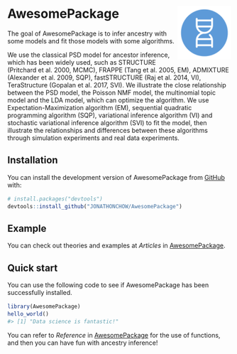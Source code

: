 
<!-- README.md is generated from README.Rmd. Please edit that file -->

# AwesomePackage <img src="man/figures/logo_2.png" align="right" alt="" width="120" />

<!-- badges: start -->
<!-- badges: end -->

The goal of AwesomePackage is to infer ancestry with some models and fit
those models with some algorithms.

We use the classical PSD model for ancestor inference, which has been
widely used, such as STRUCTURE (Pritchard et al. 2000, MCMC), FRAPPE
(Tang et al. 2005, EM), ADMIXTURE (Alexander et al. 2009, SQP),
fastSTRUCTURE (Raj et al. 2014, VI), TeraStructure (Gopalan et al. 2017,
SVI). We illustrate the close relationship between the PSD model, the
Poisson NMF model, the multinomial topic model and the LDA model, which
can optimize the algorithm. We use Expectation-Maximization algorithm
(EM), sequential quadratic programming algorithm (SQP), variational
inference algorithm (VI) and stochastic variational inference algorithm
(SVI) to fit the model, then illustrate the relationships and
differences between these algorithms through simulation experiments and
real data experiments.

## Installation

You can install the development version of AwesomePackage from
[GitHub](https://github.com/) with:

``` r
# install.packages("devtools")
devtools::install_github("JONATHONCHOW/AwesomePackage")
```

## Example

You can check out theories and examples at *Articles* in
[AwesomePackage](https://jonathonchow.github.io/AwesomePackage/).

## Quick start

You can use the following code to see if AwesomePackage has been
successfully installed.

``` r
library(AwesomePackage)
hello_world()
#> [1] "Data science is fantastic!"
```

You can refer to *Reference* in
[AwesomePackage](https://jonathonchow.github.io/AwesomePackage/) for the
use of functions, and then you can have fun with ancestry inference!
